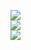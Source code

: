 ![](https://github-readme-stats.vercel.app/api?username=nic5694&theme=tokyonight&hide_border=false&include_all_commits=true&count_private=true,include_all_commits=true)<br/>
![](https://github-readme-streak-stats.herokuapp.com/?user=nic5694&theme=tokyonight&hide_border=false)<br/>
![](https://github-readme-stats.vercel.app/api/top-langs/?username=nic5694&theme=tokyonight&hide_border=false&include_all_commits=true&count_private=true&layout=compact)
<!---[![Readme Card](https://github-readme-stats.vercel.app/api/pin/?username=nic5694&repo=ChatRoom)](https://github.com/anuraghazra/github-readme-stats)---!>
